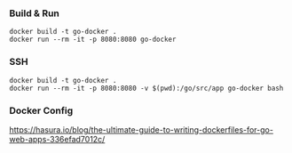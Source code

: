 ### Build & Run
```
docker build -t go-docker .
docker run --rm -it -p 8080:8080 go-docker
```

### SSH
```
docker build -t go-docker .
docker run --rm -it -p 8080:8080 -v $(pwd):/go/src/app go-docker bash
```

### Docker Config
https://hasura.io/blog/the-ultimate-guide-to-writing-dockerfiles-for-go-web-apps-336efad7012c/